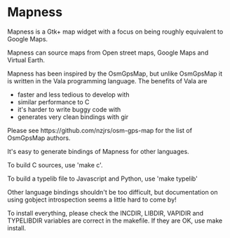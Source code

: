 <h1>Mapness</h1>

<p>Mapness is a Gtk+ map widget with a focus on being roughly equivalent to
Google Maps.

<p>Mapness can source maps from Open street maps, Google Maps and Virtual Earth.
<br>

Mapness has been inspired by the OsmGpsMap, but unlike OsmGpsMap it is written
in the Vala programming language. The benefits of Vala are
<ul>
    <li>faster and less tedious to develop with</li>
    <li>similar performance to C</li>
    <li>it's harder to write buggy code with</li>
    <li>generates very clean bindings with gir</li>
</ul>

<p>Please see https://github.com/nzjrs/osm-gps-map
for the list of OsmGpsMap authors.

<p>It's easy to generate bindings of Mapness for other languages.
<p>To build C sources, use 'make c'.
<p>To build a typelib file to Javascript and Python, use 'make typelib'
<p>Other language bindings shouldn't be too difficult, but documentation on
using gobject introspection seems a little hard to come by!
<p>To install everything, please check the INCDIR, LIBDIR, VAPIDIR and
TYPELIBDIR variables are correct in the makefile. If they are OK, use make install.
